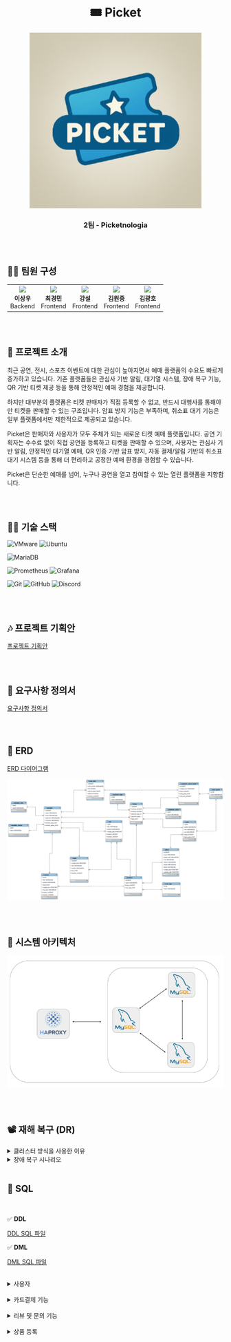 <h1 align="center">🎟️ Picket</h1>

<p align="center">
  <img src="images/logo.png" width="400" alt="Picket 로고" />
  
<h3 align="center">2팀 - Picketnologia</h3>

<br /><br />
  
## 👨‍💻 팀원 구성
<table align="center">
  <tr>
    <td align="center">
      <img src="https://avatars.githubusercontent.com/u/USER_ID" width="100"><br/>
      <b>이상우</b><br/>
      Backend
    </td>
    <td align="center">
      <img src="https://avatars.githubusercontent.com/u/USER_ID" width="100"><br/>
      <b>최경민</b><br/>
      Frontend
    </td>
    <td align="center">
      <img src="https://avatars.githubusercontent.com/u/USER_ID" width="100"><br/>
      <b>강설</b><br/>
      Frontend
    </td>
        <td align="center">
      <img src="https://avatars.githubusercontent.com/u/USER_ID" width="100"><br/>
      <b>김원중</b><br/>
      Frontend
    </td>
        <td align="center">
      <img src="https://avatars.githubusercontent.com/u/USER_ID" width="100"><br/>
      <b>김광호</b><br/>
      Frontend
    </td>
  </tr>
</table>

<br /><br />

## 🎫 프로젝트 소개

 최근 공연, 전시, 스포츠 이벤트에 대한 관심이 높아지면서 예매 플랫폼의 수요도 빠르게 증가하고 있습니다. 
기존 플랫폼들은 관심사 기반 알림, 대기열 시스템, 장애 복구 기능, QR 기반 티켓 제공 등을 통해 안정적인 예매 경험을 제공합니다.

 하지만 대부분의 플랫폼은 티켓 판매자가 직접 등록할 수 없고, 반드시 대행사를 통해야만 티켓을 판매할 수 있는 구조입니다. 
암표 방지 기능은 부족하며, 취소표 대기 기능은 일부 플랫폼에서만 제한적으로 제공되고 있습니다. 

 Picket은 판매자와 사용자가 모두 주체가 되는 새로운 티켓 예매 플랫폼입니다. 공연 기획자는 수수료 없이 직접 공연을 등록하고 티켓을 판매할 수 있으며, 
사용자는 관심사 기반 알림, 안정적인 대기열 예매, QR 인증 기반 암표 방지, 자동 결제/알림 기반의 취소표 대기 시스템 등을 통해 더 편리하고 공정한 예매 환경을 경험할 수 있습니다.
 
 Picket은 단순한 예매를 넘어, 누구나 공연을 열고 참여할 수 있는 열린 플랫폼을 지향합니다.
 
<!-- ← 여기 빈 줄 하나 추가 -->

<br /><br />

## 👩‍🎤 기술 스택  

<!-- 1행 -->
![VMware](https://img.shields.io/badge/VMWARE-575757?style=for-the-badge&logo=vmware&logoColor=white)
![Ubuntu](https://img.shields.io/badge/UBUNTU-E95420?style=for-the-badge&logo=ubuntu&logoColor=white)

<!-- 2행 -->
![MariaDB](https://img.shields.io/badge/MARIADB-003545?style=for-the-badge&logo=mariadb&logoColor=white)

<!-- 3행 -->
![Prometheus](https://img.shields.io/badge/PROMETHEUS-E6522C?style=for-the-badge&logo=prometheus&logoColor=white)
![Grafana](https://img.shields.io/badge/GRAFANA-F46800?style=for-the-badge&logo=grafana&logoColor=white)

<!-- 4행 -->
![Git](https://img.shields.io/badge/GIT-F05032?style=for-the-badge&logo=git&logoColor=white)
![GitHub](https://img.shields.io/badge/GITHUB-181717?style=for-the-badge&logo=github&logoColor=white)
![Discord](https://img.shields.io/badge/DISCORD-5865F2?style=for-the-badge&logo=discord&logoColor=white)

<br /><br />

## 🎶 프로젝트 기획안
[프로젝트 기획안](./doc/프로젝트_기획안_최종_Picketnologia.pdf)

<br /><br />

## 🎤 요구사항 정의서  
[요구사항 정의서](https://docs.google.com/spreadsheets/d/1m8R7l60UYcgNEaNdbqP5ly223e4l_r7a/edit?usp=sharing&ouid=106181506077522196158&rtpof=true&sd=true)

<br /><br />

## 🕺 ERD
[ERD 다이어그램](./docs/requirement-spec.md)

<p align="center">
  <img src="images/Picket_ERD.png" width="900" alt="ERDDiagram" />
  
<br /><br />

## 💃 시스템 아키텍처

![시스템 아키텍처](./images/Architecture.png)

<br /><br />

## 📽️ 재해 복구 (DR)

<details>
<summary>클러스터 방식을 사용한 이유</summary>
<br />
  
✔️ 데이터 일관성 유지  
  
클러스터는 노드 간 데이터 동기화를 통해 예매 정보, 좌석 상태, 결제 기록 등 중요한 데이터를 일관되게 유지한다.  
예매 중 한 서버가 다운되더라도 다른 노드가 동일한 데이터를 보유하고 있어, 좌석 중복 예매나 결제 누락 같은 문제를 방지할 수 있다.  

✔️ 부하 분산  
  
인기 공연/영화 티켓 오픈 시 대량 트래픽이 몰려도 여러 노드가 요청을 분산 처리한다.  
이를 통해 서버 과부하로 인한 예매 실패나 대기 시간 증가 없이, 안정적인 서비스 제공이 가능하다.  

✔️ 쓰기 작업에 최적화된 구조  
  
티켓팅 서비스는 좌석 선택, 결제, 예매 완료 등 실시간 쓰기 작업이 매우 빈번하다.  
클러스터는 다수의 노드가 병렬로 쓰기 요청을 처리하여, 빠른 응답성과 높은 처리량을 제공한다.  

✔️ 고가용성  
  
특정 노드에 장애가 발생해도, HAProxy 등 로드 밸런서를 통해 다른 노드로 자동 전환된다.  
따라서 예매가 중단되지 않고 지속적인 서비스 운영이 가능하며, 중요한 서비스일수록 필수적인 구조다.  

✔️ 유연한 확장성  
  
트래픽이 증가하면 노드를 손쉽게 추가하여 수평 확장할 수 있다.  
이벤트성 대형 공연, 연말 시즌 등 피크 트래픽에도 유연하게 대응할 수 있는 구조다.  

<br />

</details>

<details>
<summary>장애 복구 시나리오</summary>
<br />
  
✔️ 1대 장애 발생 시  
  
• HAProxy가 예매 서버 중 장애가 발생한 노드를 감지하고 해당 노드로의 트래픽을 자동으로 차단  
• 사용자(클라이언트)는 남은 두 대의 노드를 통해 예매 서비스를 계속 이용 가능  
• 문제가 해결되면 예매 서버(DB)를 재시작하고 클러스터에 다시 연결  
• 클러스터 내 정상 노드가 장애 노드에 예매 데이터(좌석 정보, 결제 내역 용  

✔️ 2대 장애 발생 시  

• HAProxy가 남은 1대의 예매 서버에 트래픽을 집중시켜 최소한의 서비스 유지  
• 각각의 장애 서버가 복구되면 순차적으로 재시작 후 클러스터에 재연결  
• 복구된 노드는 클러스터에 동기화되어 예매 관련 데이터가 자동 복원  

✔️ 3대 장애 예방  

• 티켓팅 시스템의 핵심 데이터(예매 정보, 결제 내역 등)를 정기적으로 백업하여 데이터 손실에 대비  
• 보조 DB 클러스터를 별도로 구축해, 예기치 못한 전체 장애 발생 시에도 빠르게 대체 가능  
• 예매가 몰리는 시즌이나 대형 공연을 대비해 보조 클러스터를 실시간 대기 상태로 유지  
• 장애 발생 시 메인 클러스터 대신 보조 클러스터를 즉시 전환·활성화하여 서비스 중단 없이 예매 지속 가능  

</details>
<br />

## 🦉 SQL

<br />

✅ **DDL**  

[DDL SQL 파일](./sql/picket_erd_schema.sql)

✅ **DML**  

[DML SQL 파일](./dml.sql)

<br />

</details>

<details>
<summary>사용자</summary>
<br />

로그인 성공
<br /><br />

![로그인 성공](./images/login_success.png)

<br />

로그인 실패
<br /><br />

![로그인 실패](./images/login_fail.png)

</details>
<br />

</details>

<details>
<summary>카드결제 기능</summary>
<br />

카드 결제기능
<br /><br />

![카드 결제기능](./images/card_info_add.png)

<br />

</details>

<br />

</details>

<details>
<summary>리뷰 및 문의 기능</summary>
<br />

리뷰 등록
<br /><br />

![리뷰 등록](./images/review_add.png)

<br />

QnA 등록
<br /><br />

![QnA 등록](./images/QnA_add.png)

</details>
<br />

</details>

<details>
<summary>상품 등록</summary>
<br />

place 등록
<br /><br />

![place 등록](./images/place_add.png)

<br />
ticket price 등록
<br /><br />
![ticket price 등록](./images/image11.png)
</details>
